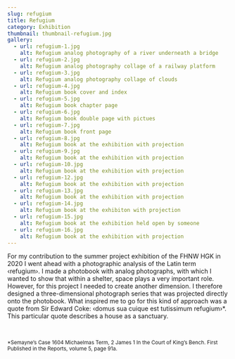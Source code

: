 ```yaml
---
slug: refugium
title: Refugium
category: Exhibition
thumbnail: thumbnail-refugium.jpg
gallery:
  - url: refugium-1.jpg
    alt: Refugium analog photography of a river underneath a bridge
  - url: refugium-2.jpg
    alt: Refugium analog photography collage of a railway platform
  - url: refugium-3.jpg
    alt: Refugium analog photography collage of clouds
  - url: refugium-4.jpg
    alt: Refugium book cover and index 
  - url: refugium-5.jpg
    alt: Refugium book chapter page
  - url: refugium-6.jpg
    alt: Refugium book double page with pictues
  - url: refugium-7.jpg
    alt: Refugium book front page
  - url: refugium-8.jpg
    alt: Refugium book at the exhibition with projection
  - url: refugium-9.jpg
    alt: Refugium book at the exhibition with projection 
  - url: refugium-10.jpg
    alt: Refugium book at the exhibition with projection
  - url: refugium-12.jpg
    alt: Refugium book at the exhibition with projection
  - url: refugium-13.jpg
    alt: Refugium book at the exhibition with projection
  - url: refugium-14.jpg
    alt: Refugium book at the exhibiton with projection
  - url: refugium-15.jpg
    alt: Refugium book at the exhibition held open by someone
  - url: refugium-16.jpg
    alt: Refugium book at the exhibition with projection
---
```

For my contribution to the summer project exhibition of the <span class="uppercase">FHNW HGK</span> in 2020 I went ahead with a photographic analysis of the Latin term ‹refugium›. I made a photobook with analog photographs, with which I wanted to show that within a shelter, space plays a very important role. However, for this project I needed to create another dimension. I therefore designed a three-dimensional photograph series that was projected directly onto the photobook. What inspired me to go for this kind of approach was a quote from Sir Edward Coke: ‹domus sua cuique est tutissimum refugium›*. This particular quote describes a house as a sanctuary.

<br>

<small>*Semayne’s Case 1604 Michaelmas Term, 2 James 1 In the Court of King’s Bench. First Published in the Reports, volume 5, page 91a.</small>